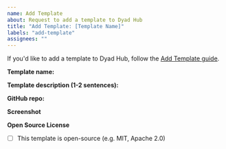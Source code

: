 ```yaml
---
name: Add Template
about: Request to add a template to Dyad Hub
title: "Add Template: [Template Name]"
labels: "add-template"
assignees: ""
---
```


If you'd like to add a template to Dyad Hub, follow the [Add Template guide](https://dyad.sh/docs/templates/add-template).

**Template name:**

**Template description (1-2 sentences):**

**GitHub repo:**

**Screenshot**

<!-- Please attach a screenshot of your template in action -->

**Open Source License**

- [ ] This template is open-source (e.g. MIT, Apache 2.0)
